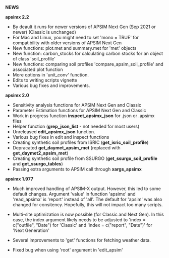 **NEWS**

**apsimx 2.2**

- By deault it runs for newer versions of APSIM Next Gen (Sep 2021 or newer) (Classic is unchanged)
- For Mac and Linux, you might need to set 'mono = TRUE' for compatibility with older versions of APSIM Next Gen
- New functions: plot.met and summary.met for 'met' objects
- New function: carbon_stocks for calculating carbon stocks for an object of class 'soil_profile'
- New functions: comparing soil profiles 'compare_apsim_soil_profile' and associated plot function
- More options in 'unit_conv' function. 
- Edits to writing scripts vignette
- Various bug fixes and improvements.

**apsimx 2.0**

- Sensitivity analysis functions for APSIM Next Gen and Classic
- Parameter Estimation functions for APSIM Next Gen and Classic
- Work in progress function **inspect_apsimx_json** for .json or .apsimx files
- Helper function (**grep_json_list** - not needed for most users)
- Unreleased **edit_apsimx_json** function.
- Various bug fixes in edit and inspect functions
- Creating synthetic soil profiles from ISRIC (**get_isric_soil_profile**)
- Depracated **get_daymet_apsim_met** (replaced with **get_daymet2_apsim_met**)
- Creating synthetic soil profile from SSURGO (**get_ssurgo_soil_profile** and **get_ssurgo_tables**)
- Passing extra arguments to APSIM call through **xargs_apsimx**

**apsimx 1.977**

- Much improved handling of APSIM-X output. However, this led to some default changes. Argument 'value' in function 'apsimx' and 'read_apsimx' is 'report' instead of 'all'. The default for 'apsim' was also changed for consitency. Hopefully, this will not impact too many scripts.

- Multi-site optimization is now possible (for Classic and Next Gen). In this case, the index argument likely needs to be adjusted to 'index = c("outfile", "Date") for 'Classic' and 'index = c("report", "Date")' for 'Next Generation'

- Several improvements to 'get' functions for fetching weather data.

- Fixed bug when using 'root' argument in 'edit_apsim'

